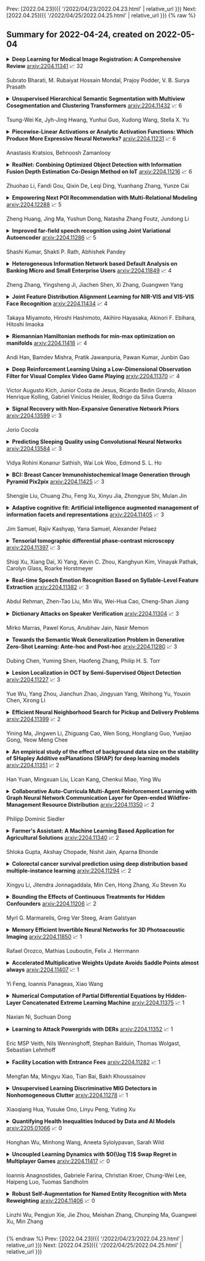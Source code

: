Prev: [2022.04.23]({{ '/2022/04/23/2022.04.23.html' | relative_url }})  Next: [2022.04.25]({{ '/2022/04/25/2022.04.25.html' | relative_url }})
{% raw %}
## Summary for 2022-04-24, created on 2022-05-04


<details><summary><b>Deep Learning for Medical Image Registration: A Comprehensive Review</b>
<a href="https://arxiv.org/abs/2204.11341">arxiv:2204.11341</a>
&#x1F4C8; 32 <br>
<p>Subrato Bharati, M. Rubaiyat Hossain Mondal, Prajoy Podder, V. B. Surya Prasath</p></summary>
<p>

**Abstract:** Image registration is a critical component in the applications of various medical image analyses. In recent years, there has been a tremendous surge in the development of deep learning (DL)-based medical image registration models. This paper provides a comprehensive review of medical image registration. Firstly, a discussion is provided for supervised registration categories, for example, fully supervised, dual supervised, and weakly supervised registration. Next, similarity-based as well as generative adversarial network (GAN)-based registration are presented as part of unsupervised registration. Deep iterative registration is then described with emphasis on deep similarity-based and reinforcement learning-based registration. Moreover, the application areas of medical image registration are reviewed. This review focuses on monomodal and multimodal registration and associated imaging, for instance, X-ray, CT scan, ultrasound, and MRI. The existing challenges are highlighted in this review, where it is shown that a major challenge is the absence of a training dataset with known transformations. Finally, a discussion is provided on the promising future research areas in the field of DL-based medical image registration.

</p>
</details>

<details><summary><b>Unsupervised Hierarchical Semantic Segmentation with Multiview Cosegmentation and Clustering Transformers</b>
<a href="https://arxiv.org/abs/2204.11432">arxiv:2204.11432</a>
&#x1F4C8; 6 <br>
<p>Tsung-Wei Ke, Jyh-Jing Hwang, Yunhui Guo, Xudong Wang, Stella X. Yu</p></summary>
<p>

**Abstract:** Unsupervised semantic segmentation aims to discover groupings within and across images that capture object and view-invariance of a category without external supervision. Grouping naturally has levels of granularity, creating ambiguity in unsupervised segmentation. Existing methods avoid this ambiguity and treat it as a factor outside modeling, whereas we embrace it and desire hierarchical grouping consistency for unsupervised segmentation.
  We approach unsupervised segmentation as a pixel-wise feature learning problem. Our idea is that a good representation shall reveal not just a particular level of grouping, but any level of grouping in a consistent and predictable manner. We enforce spatial consistency of grouping and bootstrap feature learning with co-segmentation among multiple views of the same image, and enforce semantic consistency across the grouping hierarchy with clustering transformers between coarse- and fine-grained features.
  We deliver the first data-driven unsupervised hierarchical semantic segmentation method called Hierarchical Segment Grouping (HSG). Capturing visual similarity and statistical co-occurrences, HSG also outperforms existing unsupervised segmentation methods by a large margin on five major object- and scene-centric benchmarks. Our code is publicly available at https://github.com/twke18/HSG .

</p>
</details>

<details><summary><b>Piecewise-Linear Activations or Analytic Activation Functions: Which Produce More Expressive Neural Networks?</b>
<a href="https://arxiv.org/abs/2204.11231">arxiv:2204.11231</a>
&#x1F4C8; 6 <br>
<p>Anastasis Kratsios, Behnoosh Zamanlooy</p></summary>
<p>

**Abstract:** Many currently available universal approximation theorems affirm that deep feedforward networks defined using any suitable activation function can approximate any integrable function locally in $L^1$-norm. Though different approximation rates are available for deep neural networks defined using other classes of activation functions, there is little explanation for the empirically confirmed advantage that ReLU networks exhibit over their classical (e.g. sigmoidal) counterparts. Our main result demonstrates that deep networks with piecewise linear activation (e.g. ReLU or PReLU) are fundamentally more expressive than deep feedforward networks with analytic (e.g. sigmoid, Swish, GeLU, or Softplus). More specifically, we construct a strict refinement of the topology on the space $L^1_{\operatorname{loc}}(\mathbb{R}^d,\mathbb{R}^D)$ of locally Lebesgue-integrable functions, in which the set of deep ReLU networks with (bilinear) pooling $\operatorname{NN}^{\operatorname{ReLU} + \operatorname{Pool}}$ is dense (i.e. universal) but the set of deep feedforward networks defined using any combination of analytic activation functions with (or without) pooling layers $\operatorname{NN}^{ω+\operatorname{Pool}}$ is not dense (i.e. not universal). Our main result is further explained by \textit{quantitatively} demonstrating that this "separation phenomenon" between the networks in $\operatorname{NN}^{\operatorname{ReLU}+\operatorname{Pool}}$ and those in $\operatorname{NN}^{ω+\operatorname{Pool}}$ by showing that the networks in $\operatorname{NN}^{\operatorname{ReLU}}$ are capable of approximate any compactly supported Lipschitz function while \textit{simultaneously} approximating its essential support; whereas, the networks in $\operatorname{NN}^{ω+\operatorname{pool}}$ cannot.

</p>
</details>

<details><summary><b>RealNet: Combining Optimized Object Detection with Information Fusion Depth Estimation Co-Design Method on IoT</b>
<a href="https://arxiv.org/abs/2204.11216">arxiv:2204.11216</a>
&#x1F4C8; 6 <br>
<p>Zhuohao Li, Fandi Gou, Qixin De, Leqi Ding, Yuanhang Zhang, Yunze Cai</p></summary>
<p>

**Abstract:** Depth Estimation and Object Detection Recognition play an important role in autonomous driving technology under the guidance of deep learning artificial intelligence. We propose a hybrid structure called RealNet: a co-design method combining the model-streamlined recognition algorithm, the depth estimation algorithm with information fusion, and deploying them on the Jetson-Nano for unmanned vehicles with monocular vision sensors. We use ROS for experiment. The method proposed in this paper is suitable for mobile platforms with high real-time request. Innovation of our method is using information fusion to compensate the problem of insufficient frame rate of output image, and improve the robustness of target detection and depth estimation under monocular vision.Object Detection is based on YOLO-v5. We have simplified the network structure of its DarkNet53 and realized a prediction speed up to 0.01s. Depth Estimation is based on the VNL Depth Estimation, which considers multiple geometric constraints in 3D global space. It calculates the loss function by calculating the deviation of the virtual normal vector VN and the label, which can obtain deeper depth information. We use PnP fusion algorithm to solve the problem of insufficient frame rate of depth map output. It solves the motion estimation depth from three-dimensional target to two-dimensional point based on corner feature matching, which is faster than VNL calculation. We interpolate VNL output and PnP output to achieve information fusion. Experiments show that this can effectively eliminate the jitter of depth information and improve robustness. At the control end, this method combines the results of target detection and depth estimation to calculate the target position, and uses a pure tracking control algorithm to track it.

</p>
</details>

<details><summary><b>Empowering Next POI Recommendation with Multi-Relational Modeling</b>
<a href="https://arxiv.org/abs/2204.12288">arxiv:2204.12288</a>
&#x1F4C8; 5 <br>
<p>Zheng Huang, Jing Ma, Yushun Dong, Natasha Zhang Foutz, Jundong Li</p></summary>
<p>

**Abstract:** With the wide adoption of mobile devices and web applications, location-based social networks (LBSNs) offer large-scale individual-level location-related activities and experiences. Next point-of-interest (POI) recommendation is one of the most important tasks in LBSNs, aiming to make personalized recommendations of next suitable locations to users by discovering preferences from users' historical activities. Noticeably, LBSNs have offered unparalleled access to abundant heterogeneous relational information about users and POIs (including user-user social relations, such as families or colleagues; and user-POI visiting relations). Such relational information holds great potential to facilitate the next POI recommendation. However, most existing methods either focus on merely the user-POI visits, or handle different relations based on over-simplified assumptions while neglecting relational heterogeneities. To fill these critical voids, we propose a novel framework, MEMO, which effectively utilizes the heterogeneous relations with a multi-network representation learning module, and explicitly incorporates the inter-temporal user-POI mutual influence with the coupled recurrent neural networks. Extensive experiments on real-world LBSN data validate the superiority of our framework over the state-of-the-art next POI recommendation methods.

</p>
</details>

<details><summary><b>Improved far-field speech recognition using Joint Variational Autoencoder</b>
<a href="https://arxiv.org/abs/2204.11286">arxiv:2204.11286</a>
&#x1F4C8; 5 <br>
<p>Shashi Kumar, Shakti P. Rath, Abhishek Pandey</p></summary>
<p>

**Abstract:** Automatic Speech Recognition (ASR) systems suffer considerably when source speech is corrupted with noise or room impulse responses (RIR). Typically, speech enhancement is applied in both mismatched and matched scenario training and testing. In matched setting, acoustic model (AM) is trained on dereverberated far-field features while in mismatched setting, AM is fixed. In recent past, mapping speech features from far-field to close-talk using denoising autoencoder (DA) has been explored. In this paper, we focus on matched scenario training and show that the proposed joint VAE based mapping achieves a significant improvement over DA. Specifically, we observe an absolute improvement of 2.5% in word error rate (WER) compared to DA based enhancement and 3.96% compared to AM trained directly on far-field filterbank features.

</p>
</details>

<details><summary><b>Heterogeneous Information Network based Default Analysis on Banking Micro and Small Enterprise Users</b>
<a href="https://arxiv.org/abs/2204.11849">arxiv:2204.11849</a>
&#x1F4C8; 4 <br>
<p>Zheng Zhang, Yingsheng Ji, Jiachen Shen, Xi Zhang, Guangwen Yang</p></summary>
<p>

**Abstract:** Risk assessment is a substantial problem for financial institutions that has been extensively studied both for its methodological richness and its various practical applications. With the expansion of inclusive finance, recent attentions are paid to micro and small-sized enterprises (MSEs). Compared with large companies, MSEs present a higher exposure rate to default owing to their insecure financial stability. Conventional efforts learn classifiers from historical data with elaborate feature engineering. However, the main obstacle for MSEs involves severe deficiency in credit-related information, which may degrade the performance of prediction. Besides, financial activities have diverse explicit and implicit relations, which have not been fully exploited for risk judgement in commercial banks. In particular, the observations on real data show that various relationships between company users have additional power in financial risk analysis. In this paper, we consider a graph of banking data, and propose a novel HIDAM model for the purpose. Specifically, we attempt to incorporate heterogeneous information network with rich attributes on multi-typed nodes and links for modeling the scenario of business banking service. To enhance feature representation of MSEs, we extract interactive information through meta-paths and fully exploit path information. Furthermore, we devise a hierarchical attention mechanism respectively to learn the importance of contents inside each meta-path and the importance of different metapahs. Experimental results verify that HIDAM outperforms state-of-the-art competitors on real-world banking data.

</p>
</details>

<details><summary><b>Joint Feature Distribution Alignment Learning for NIR-VIS and VIS-VIS Face Recognition</b>
<a href="https://arxiv.org/abs/2204.11434">arxiv:2204.11434</a>
&#x1F4C8; 4 <br>
<p>Takaya Miyamoto, Hiroshi Hashimoto, Akihiro Hayasaka, Akinori F. Ebihara, Hitoshi Imaoka</p></summary>
<p>

**Abstract:** Face recognition for visible light (VIS) images achieve high accuracy thanks to the recent development of deep learning. However, heterogeneous face recognition (HFR), which is a face matching in different domains, is still a difficult task due to the domain discrepancy and lack of large HFR dataset. Several methods have attempted to reduce the domain discrepancy by means of fine-tuning, which causes significant degradation of the performance in the VIS domain because it loses the highly discriminative VIS representation. To overcome this problem, we propose joint feature distribution alignment learning (JFDAL) which is a joint learning approach utilizing knowledge distillation. It enables us to achieve high HFR performance with retaining the original performance for the VIS domain. Extensive experiments demonstrate that our proposed method delivers statistically significantly better performances compared with the conventional fine-tuning approach on a public HFR dataset Oulu-CASIA NIR&VIS and popular verification datasets in VIS domain such as FLW, CFP, AgeDB. Furthermore, comparative experiments with existing state-of-the-art HFR methods show that our method achieves a comparable HFR performance on the Oulu-CASIA NIR&VIS dataset with less degradation of VIS performance.

</p>
</details>

<details><summary><b>Riemannian Hamiltonian methods for min-max optimization on manifolds</b>
<a href="https://arxiv.org/abs/2204.11418">arxiv:2204.11418</a>
&#x1F4C8; 4 <br>
<p>Andi Han, Bamdev Mishra, Pratik Jawanpuria, Pawan Kumar, Junbin Gao</p></summary>
<p>

**Abstract:** In this paper, we study the min-max optimization problems on Riemannian manifolds. We introduce a Riemannian Hamiltonian function, minimization of which serves as a proxy for solving the original min-max problems. Under the Riemannian Polyak--Łojasiewicz (PL) condition on the Hamiltonian function, its minimizer corresponds to the desired min-max saddle point. We also provide cases where this condition is satisfied. To minimize the Hamiltonian function, we propose Riemannian Hamiltonian methods (RHM) and present their convergence analysis. We extend RHM to include a consensus regularization and to the stochastic setting. We illustrate the efficacy of the proposed RHM in applications such as subspace robust Wasserstein distance, robust training of neural networks, and generative adversarial networks.

</p>
</details>

<details><summary><b>Deep Reinforcement Learning Using a Low-Dimensional Observation Filter for Visual Complex Video Game Playing</b>
<a href="https://arxiv.org/abs/2204.11370">arxiv:2204.11370</a>
&#x1F4C8; 4 <br>
<p>Victor Augusto Kich, Junior Costa de Jesus, Ricardo Bedin Grando, Alisson Henrique Kolling, Gabriel Vinícius Heisler, Rodrigo da Silva Guerra</p></summary>
<p>

**Abstract:** Deep Reinforcement Learning (DRL) has produced great achievements since it was proposed, including the possibility of processing raw vision input data. However, training an agent to perform tasks based on image feedback remains a challenge. It requires the processing of large amounts of data from high-dimensional observation spaces, frame by frame, and the agent's actions are computed according to deep neural network policies, end-to-end. Image pre-processing is an effective way of reducing these high dimensional spaces, eliminating unnecessary information present in the scene, supporting the extraction of features and their representations in the agent's neural network. Modern video-games are examples of this type of challenge for DRL algorithms because of their visual complexity. In this paper, we propose a low-dimensional observation filter that allows a deep Q-network agent to successfully play in a visually complex and modern video-game, called Neon Drive.

</p>
</details>

<details><summary><b>Signal Recovery with Non-Expansive Generative Network Priors</b>
<a href="https://arxiv.org/abs/2204.13599">arxiv:2204.13599</a>
&#x1F4C8; 3 <br>
<p>Jorio Cocola</p></summary>
<p>

**Abstract:** We study compressive sensing with a deep generative network prior. Initial theoretical guarantees for efficient recovery from compressed linear measurements have been developed for signals in the range of a ReLU network with Gaussian weights and logarithmic expansivity: that is when each layer is larger than the previous one by a logarithmic factor. It was later shown that constant expansivity is sufficient for recovery. It has remained open whether the expansivity can be relaxed allowing for networks with contractive layers, as often the case of real generators. In this work we answer this question, proving that a signal in the range of a Gaussian generative network can be recovered from a few linear measurements provided that the width of the layers is proportional to the input layer size (up to log factors). This condition allows the generative network to have contractive layers. Our result is based on showing that Gaussian matrices satisfy a matrix concentration inequality, which we term Range Restricted Weight Distribution Condition (R2WDC), and weakens the Weight Distribution Condition (WDC) upon which previous theoretical guarantees were based on. The WDC has also been used to analyze other signal recovery problems with generative network priors. By replacing the WDC with the R2WDC, we are able to extend previous results for signal recovery with expansive generative network priors to non-expansive ones. We discuss these extensions for phase retrieval, denoising, and spiked matrix recovery.

</p>
</details>

<details><summary><b>Predicting Sleeping Quality using Convolutional Neural Networks</b>
<a href="https://arxiv.org/abs/2204.13584">arxiv:2204.13584</a>
&#x1F4C8; 3 <br>
<p>Vidya Rohini Konanur Sathish, Wai Lok Woo, Edmond S. L. Ho</p></summary>
<p>

**Abstract:** Identifying sleep stages and patterns is an essential part of diagnosing and treating sleep disorders. With the advancement of smart technologies, sensor data related to sleeping patterns can be captured easily. In this paper, we propose a Convolution Neural Network (CNN) architecture that improves the classification performance. In particular, we benchmark the classification performance from different methods, including traditional machine learning methods such as Logistic Regression (LR), Decision Trees (DT), k-Nearest Neighbour (k-NN), Naive Bayes (NB) and Support Vector Machine (SVM), on 3 publicly available sleep datasets. The accuracy, sensitivity, specificity, precision, recall, and F-score are reported and will serve as a baseline to simulate the research in this direction in the future.

</p>
</details>

<details><summary><b>BCI: Breast Cancer Immunohistochemical Image Generation through Pyramid Pix2pix</b>
<a href="https://arxiv.org/abs/2204.11425">arxiv:2204.11425</a>
&#x1F4C8; 3 <br>
<p>Shengjie Liu, Chuang Zhu, Feng Xu, Xinyu Jia, Zhongyue Shi, Mulan Jin</p></summary>
<p>

**Abstract:** The evaluation of human epidermal growth factor receptor 2 (HER2) expression is essential to formulate a precise treatment for breast cancer. The routine evaluation of HER2 is conducted with immunohistochemical techniques (IHC), which is very expensive. Therefore, for the first time, we propose a breast cancer immunohistochemical (BCI) benchmark attempting to synthesize IHC data directly with the paired hematoxylin and eosin (HE) stained images. The dataset contains 4870 registered image pairs, covering a variety of HER2 expression levels. Based on BCI, as a minor contribution, we further build a pyramid pix2pix image generation method, which achieves better HE to IHC translation results than the other current popular algorithms. Extensive experiments demonstrate that BCI poses new challenges to the existing image translation research. Besides, BCI also opens the door for future pathology studies in HER2 expression evaluation based on the synthesized IHC images. BCI dataset can be downloaded from https://bupt-ai-cz.github.io/BCI.

</p>
</details>

<details><summary><b>Adaptive cognitive fit: Artificial intelligence augmented management of information facets and representations</b>
<a href="https://arxiv.org/abs/2204.11405">arxiv:2204.11405</a>
&#x1F4C8; 3 <br>
<p>Jim Samuel, Rajiv Kashyap, Yana Samuel, Alexander Pelaez</p></summary>
<p>

**Abstract:** Explosive growth in big data technologies and artificial intelligence [AI] applications have led to increasing pervasiveness of information facets and a rapidly growing array of information representations. Information facets, such as equivocality and veracity, can dominate and significantly influence human perceptions of information and consequently affect human performance. Extant research in cognitive fit, which preceded the big data and AI era, focused on the effects of aligning information representation and task on performance, without sufficient consideration to information facets and attendant cognitive challenges. Therefore, there is a compelling need to understand the interplay of these dominant information facets with information representations and tasks, and their influence on human performance. We suggest that artificially intelligent technologies that can adapt information representations to overcome cognitive limitations are necessary for these complex information environments. To this end, we propose and test a novel *Adaptive Cognitive Fit* [ACF] framework that explains the influence of information facets and AI-augmented information representations on human performance. We draw on information processing theory and cognitive dissonance theory to advance the ACF framework and a set of propositions. We empirically validate the ACF propositions with an economic experiment that demonstrates the influence of information facets, and a machine learning simulation that establishes the viability of using AI to improve human performance.

</p>
</details>

<details><summary><b>Tensorial tomographic differential phase-contrast microscopy</b>
<a href="https://arxiv.org/abs/2204.11397">arxiv:2204.11397</a>
&#x1F4C8; 3 <br>
<p>Shiqi Xu, Xiang Dai, Xi Yang, Kevin C. Zhou, Kanghyun Kim, Vinayak Pathak, Carolyn Glass, Roarke Horstmeyer</p></summary>
<p>

**Abstract:** We report Tensorial Tomographic Differential Phase-Contrast microscopy (T2DPC), a quantitative label-free tomographic imaging method for simultaneous measurement of phase and anisotropy. T2DPC extends differential phase-contrast microscopy, a quantitative phase imaging technique, to highlight the vectorial nature of light. The method solves for permittivity tensor of anisotropic samples from intensity measurements acquired with a standard microscope equipped with an LED matrix, a circular polarizer, and a polarization-sensitive camera. We demonstrate accurate volumetric reconstructions of refractive index, birefringence, and orientation for various validation samples, and show that the reconstructed polarization structures of a biological specimen are predictive of pathology.

</p>
</details>

<details><summary><b>Real-time Speech Emotion Recognition Based on Syllable-Level Feature Extraction</b>
<a href="https://arxiv.org/abs/2204.11382">arxiv:2204.11382</a>
&#x1F4C8; 3 <br>
<p>Abdul Rehman, Zhen-Tao Liu, Min Wu, Wei-Hua Cao, Cheng-Shan Jiang</p></summary>
<p>

**Abstract:** Speech emotion recognition systems have high prediction latency because of the high computational requirements for deep learning models and low generalizability mainly because of the poor reliability of emotional measurements across multiple corpora. To solve these problems, we present a speech emotion recognition system based on a reductionist approach of decomposing and analyzing syllable-level features. Mel-spectrogram of an audio stream is decomposed into syllable-level components, which are then analyzed to extract statistical features. The proposed method uses formant attention, noise-gate filtering, and rolling normalization contexts to increase feature processing speed and tolerance to adversity. A set of syllable-level formant features is extracted and fed into a single hidden layer neural network that makes predictions for each syllable as opposed to the conventional approach of using a sophisticated deep learner to make sentence-wide predictions. The syllable level predictions help to achieve the real-time latency and lower the aggregated error in utterance level cross-corpus predictions. The experiments on IEMOCAP (IE), MSP-Improv (MI), and RAVDESS (RA) databases show that the method archives real-time latency while predicting with state-of-the-art cross-corpus unweighted accuracy of 47.6% for IE to MI and 56.2% for MI to IE.

</p>
</details>

<details><summary><b>Dictionary Attacks on Speaker Verification</b>
<a href="https://arxiv.org/abs/2204.11304">arxiv:2204.11304</a>
&#x1F4C8; 3 <br>
<p>Mirko Marras, Pawel Korus, Anubhav Jain, Nasir Memon</p></summary>
<p>

**Abstract:** In this paper, we propose dictionary attacks against speaker verification - a novel attack vector that aims to match a large fraction of speaker population by chance. We introduce a generic formulation of the attack that can be used with various speech representations and threat models. The attacker uses adversarial optimization to maximize raw similarity of speaker embeddings between a seed speech sample and a proxy population. The resulting master voice successfully matches a non-trivial fraction of people in an unknown population. Adversarial waveforms obtained with our approach can match on average 69% of females and 38% of males enrolled in the target system at a strict decision threshold calibrated to yield false alarm rate of 1%. By using the attack with a black-box voice cloning system, we obtain master voices that are effective in the most challenging conditions and transferable between speaker encoders. We also show that, combined with multiple attempts, this attack opens even more to serious issues on the security of these systems.

</p>
</details>

<details><summary><b>Towards the Semantic Weak Generalization Problem in Generative Zero-Shot Learning: Ante-hoc and Post-hoc</b>
<a href="https://arxiv.org/abs/2204.11280">arxiv:2204.11280</a>
&#x1F4C8; 3 <br>
<p>Dubing Chen, Yuming Shen, Haofeng Zhang, Philip H. S. Torr</p></summary>
<p>

**Abstract:** In this paper, we present a simple and effective strategy lowering the previously unexplored factors that limit the performance ceiling of generative Zero-Shot Learning (ZSL). We begin by formally defining semantic generalization, then look into approaches for reducing the semantic weak generalization problem and minimizing its negative influence on classifier training. In the ante-hoc phase, we augment the generator's semantic input, as well as relax the fitting target of the generator. In the post-hoc phase (after generating simulated unseen samples), we derive from the gradient of the loss function to minimize the gradient increment on seen classifier weights carried by biased unseen distribution, which tends to cause misleading on intra-seen class decision boundaries. Without complicated designs, our approach hit the essential problem and significantly outperform the state-of-the-art on four widely used ZSL datasets.

</p>
</details>

<details><summary><b>Lesion Localization in OCT by Semi-Supervised Object Detection</b>
<a href="https://arxiv.org/abs/2204.11227">arxiv:2204.11227</a>
&#x1F4C8; 3 <br>
<p>Yue Wu, Yang Zhou, Jianchun Zhao, Jingyuan Yang, Weihong Yu, Youxin Chen, Xirong Li</p></summary>
<p>

**Abstract:** Over 300 million people worldwide are affected by various retinal diseases. By noninvasive Optical Coherence Tomography (OCT) scans, a number of abnormal structural changes in the retina, namely retinal lesions, can be identified. Automated lesion localization in OCT is thus important for detecting retinal diseases at their early stage. To conquer the lack of manual annotation for deep supervised learning, this paper presents a first study on utilizing semi-supervised object detection (SSOD) for lesion localization in OCT images. To that end, we develop a taxonomy to provide a unified and structured viewpoint of the current SSOD methods, and consequently identify key modules in these methods. To evaluate the influence of these modules in the new task, we build OCT-SS, a new dataset consisting of over 1k expert-labeled OCT B-scan images and over 13k unlabeled B-scans. Extensive experiments on OCT-SS identify Unbiased Teacher (UnT) as the best current SSOD method for lesion localization. Moreover, we improve over this strong baseline, with mAP increased from 49.34 to 50.86.

</p>
</details>

<details><summary><b>Efficient Neural Neighborhood Search for Pickup and Delivery Problems</b>
<a href="https://arxiv.org/abs/2204.11399">arxiv:2204.11399</a>
&#x1F4C8; 2 <br>
<p>Yining Ma, Jingwen Li, Zhiguang Cao, Wen Song, Hongliang Guo, Yuejiao Gong, Yeow Meng Chee</p></summary>
<p>

**Abstract:** We present an efficient Neural Neighborhood Search (N2S) approach for pickup and delivery problems (PDPs). In specific, we design a powerful Synthesis Attention that allows the vanilla self-attention to synthesize various types of features regarding a route solution. We also exploit two customized decoders that automatically learn to perform removal and reinsertion of a pickup-delivery node pair to tackle the precedence constraint. Additionally, a diversity enhancement scheme is leveraged to further ameliorate the performance. Our N2S is generic, and extensive experiments on two canonical PDP variants show that it can produce state-of-the-art results among existing neural methods. Moreover, it even outstrips the well-known LKH3 solver on the more constrained PDP variant. Our implementation for N2S is available online.

</p>
</details>

<details><summary><b>An empirical study of the effect of background data size on the stability of SHapley Additive exPlanations (SHAP) for deep learning models</b>
<a href="https://arxiv.org/abs/2204.11351">arxiv:2204.11351</a>
&#x1F4C8; 2 <br>
<p>Han Yuan, Mingxuan Liu, Lican Kang, Chenkui Miao, Ying Wu</p></summary>
<p>

**Abstract:** Nowadays, the interpretation of why a machine learning (ML) model makes certain inferences is as crucial as the accuracy of such inferences. Some ML models like the decision tree possess inherent interpretability that can be directly comprehended by humans. Others like artificial neural networks (ANN), however, rely on external methods to uncover the deduction mechanism. SHapley Additive exPlanations (SHAP) is one of such external methods, which requires a background dataset when interpreting ANNs. Generally, a background dataset consists of instances randomly sampled from the training dataset. However, the sampling size and its effect on SHAP remain to be unexplored. In our empirical study on the MIMIC-III dataset, we show that the two core explanations - SHAP values and variable rankings fluctuate when using different background datasets acquired from random sampling, indicating that users cannot unquestioningly trust the one-shot interpretation from SHAP. Luckily, such fluctuation decreases with the increase of the background dataset size. Also, we notice an U-shape in the stability assessment of SHAP variable rankings, demonstrating that SHAP is more reliable in ranking the most and least important variables compared to moderately important ones. Overall, our results suggest that users should take into account how background data affects SHAP results, with improved SHAP stability as the background sample size increases.

</p>
</details>

<details><summary><b>Collaborative Auto-Curricula Multi-Agent Reinforcement Learning with Graph Neural Network Communication Layer for Open-ended Wildfire-Management Resource Distribution</b>
<a href="https://arxiv.org/abs/2204.11350">arxiv:2204.11350</a>
&#x1F4C8; 2 <br>
<p>Philipp Dominic Siedler</p></summary>
<p>

**Abstract:** Most real-world domains can be formulated as multi-agent (MA) systems. Intentionality sharing agents can solve more complex tasks by collaborating, possibly in less time. True cooperative actions are beneficial for egoistic and collective reasons. However, teaching individual agents to sacrifice egoistic benefits for a better collective performance seems challenging. We build on a recently proposed Multi-Agent Reinforcement Learning (MARL) mechanism with a Graph Neural Network (GNN) communication layer. Rarely chosen communication actions were marginally beneficial. Here we propose a MARL system in which agents can help collaborators perform better while risking low individual performance. We conduct our study in the context of resource distribution for wildfire management. Communicating environmental features and partially observable fire occurrence help the agent collective to pre-emptively distribute resources. Furthermore, we introduce a procedural training environment accommodating auto-curricula and open-endedness towards better generalizability. Our MA communication proposal outperforms a Greedy Heuristic Baseline and a Single-Agent (SA) setup. We further demonstrate how auto-curricula and openendedness improves generalizability of our MA proposal.

</p>
</details>

<details><summary><b>Farmer's Assistant: A Machine Learning Based Application for Agricultural Solutions</b>
<a href="https://arxiv.org/abs/2204.11340">arxiv:2204.11340</a>
&#x1F4C8; 2 <br>
<p>Shloka Gupta, Akshay Chopade, Nishit Jain, Aparna Bhonde</p></summary>
<p>

**Abstract:** Farmers face several challenges when growing crops like uncertain irrigation, poor soil quality, etc. Especially in India, a major fraction of farmers do not have the knowledge to select appropriate crops and fertilizers. Moreover, crop failure due to disease causes a significant loss to the farmers, as well as the consumers. While there have been recent developments in the automated detection of these diseases using Machine Learning techniques, the utilization of Deep Learning has not been fully explored. Additionally, such models are not easy to use because of the high-quality data used in their training, lack of computational power, and poor generalizability of the models. To this end, we create an open-source easy-to-use web application to address some of these issues which may help improve crop production. In particular, we support crop recommendation, fertilizer recommendation, plant disease prediction, and an interactive news-feed. In addition, we also use interpretability techniques in an attempt to explain the prediction made by our disease detection model.

</p>
</details>

<details><summary><b>Colorectal cancer survival prediction using deep distribution based multiple-instance learning</b>
<a href="https://arxiv.org/abs/2204.11294">arxiv:2204.11294</a>
&#x1F4C8; 2 <br>
<p>Xingyu Li, Jitendra Jonnagaddala, Min Cen, Hong Zhang, Xu Steven Xu</p></summary>
<p>

**Abstract:** Several deep learning algorithms have been developed to predict survival of cancer patients using whole slide images (WSIs).However, identification of image phenotypes within the WSIs that are relevant to patient survival and disease progression is difficult for both clinicians, and deep learning algorithms. Most deep learning based Multiple Instance Learning (MIL) algorithms for survival prediction use either top instances (e.g., maxpooling) or top/bottom instances (e.g., MesoNet) to identify image phenotypes. In this study, we hypothesize that wholistic information of the distribution of the patch scores within a WSI can predict the cancer survival better. We developed a distribution based multiple-instance survival learning algorithm (DeepDisMISL) to validate this hypothesis. We designed and executed experiments using two large international colorectal cancer WSIs datasets - MCO CRC and TCGA COAD-READ. Our results suggest that the more information about the distribution of the patch scores for a WSI, the better is the prediction performance. Including multiple neighborhood instances around each selected distribution location (e.g., percentiles) could further improve the prediction. DeepDisMISL demonstrated superior predictive ability compared to other recently published, state-of-the-art algorithms. Furthermore, our algorithm is interpretable and could assist in understanding the relationship between cancer morphological phenotypes and patients cancer survival risk.

</p>
</details>

<details><summary><b>Bounding the Effects of Continuous Treatments for Hidden Confounders</b>
<a href="https://arxiv.org/abs/2204.11206">arxiv:2204.11206</a>
&#x1F4C8; 2 <br>
<p>Myrl G. Marmarelis, Greg Ver Steeg, Aram Galstyan</p></summary>
<p>

**Abstract:** Causal inference involves the disentanglement of effects due to a treatment variable from those of confounders, observed as covariates or not. Since one outcome is ever observed at a time, the problem turns into one of predicting counterfactuals on every individual in the dataset. Observational studies complicate this endeavor by permitting dependencies between the treatment and other variables in the sample. If the covariates influence the propensity of treatment, then one suffers from covariate shift. Should the outcome and the treatment be affected by another variable even after accounting for the covariates, there is also hidden confounding. That is immeasurable by definition. Rather, one must study the worst possible consequences of bounded levels of hidden confounding on downstream decision-making. We explore this problem in the case of continuous treatments. We develop a framework to compute ignorance intervals on the partially identified dose-response curves, which enable us to quantify the susceptibility of our inference to hidden confounders. Our method is supported by simulations as well as empirical tests based on two observational studies.

</p>
</details>

<details><summary><b>Memory Efficient Invertible Neural Networks for 3D Photoacoustic Imaging</b>
<a href="https://arxiv.org/abs/2204.11850">arxiv:2204.11850</a>
&#x1F4C8; 1 <br>
<p>Rafael Orozco, Mathias Louboutin, Felix J. Herrmann</p></summary>
<p>

**Abstract:** Photoacoustic imaging (PAI) can image high-resolution structures of clinical interest such as vascularity in cancerous tumor monitoring. When imaging human subjects, geometric restrictions force limited-view data retrieval causing imaging artifacts. Iterative physical model based approaches reduce artifacts but require prohibitively time consuming PDE solves. Machine learning (ML) has accelerated PAI by combining physical models and learned networks. However, the depth and overall power of ML methods is limited by memory intensive training. We propose using invertible neural networks (INNs) to alleviate memory pressure. We demonstrate INNs can image 3D photoacoustic volumes in the setting of limited-view, noisy, and subsampled data. The frugal constant memory usage of INNs enables us to train an arbitrary depth of learned layers on a consumer GPU with 16GB RAM.

</p>
</details>

<details><summary><b>Accelerated Multiplicative Weights Update Avoids Saddle Points almost always</b>
<a href="https://arxiv.org/abs/2204.11407">arxiv:2204.11407</a>
&#x1F4C8; 1 <br>
<p>Yi Feng, Ioannis Panageas, Xiao Wang</p></summary>
<p>

**Abstract:** We consider non-convex optimization problems with constraint that is a product of simplices. A commonly used algorithm in solving this type of problem is the Multiplicative Weights Update (MWU), an algorithm that is widely used in game theory, machine learning and multi-agent systems. Despite it has been known that MWU avoids saddle points, there is a question that remains unaddressed:"Is there an accelerated version of MWU that avoids saddle points provably?" In this paper we provide a positive answer to above question. We provide an accelerated MWU based on Riemannian Accelerated Gradient Descent, and prove that the Riemannian Accelerated Gradient Descent, thus the accelerated MWU, almost always avoid saddle points.

</p>
</details>

<details><summary><b>Numerical Computation of Partial Differential Equations by Hidden-Layer Concatenated Extreme Learning Machine</b>
<a href="https://arxiv.org/abs/2204.11375">arxiv:2204.11375</a>
&#x1F4C8; 1 <br>
<p>Naxian Ni, Suchuan Dong</p></summary>
<p>

**Abstract:** The extreme learning machine (ELM) method can yield highly accurate solutions to linear/nonlinear partial differential equations (PDEs), but requires the last hidden layer of the neural network to be wide to achieve a high accuracy. If the last hidden layer is narrow, the accuracy of the existing ELM method will be poor, irrespective of the rest of the network configuration. In this paper we present a modified ELM method, termed HLConcELM (hidden-layer concatenated ELM), to overcome the above drawback of the conventional ELM method. The HLConcELM method can produce highly accurate solutions to linear/nonlinear PDEs when the last hidden layer of the network is narrow and when it is wide. The new method is based on a type of modified feedforward neural networks (FNN), termed HLConcFNN (hidden-layer concatenated FNN), which incorporates a logical concatenation of the hidden layers in the network and exposes all the hidden nodes to the output-layer nodes. We show that HLConcFNNs have the remarkable property that, given a network architecture, when additional hidden layers are appended to the network or when extra nodes are added to the existing hidden layers, the approximation capacity of the HLConcFNN associated with the new architecture is guaranteed to be not smaller than that of the original network architecture. We present ample benchmark tests with linear/nonlinear PDEs to demonstrate the computational accuracy and performance of the HLConcELM method and the superiority of this method to the conventional ELM from previous works.

</p>
</details>

<details><summary><b>Learning to Attack Powergrids with DERs</b>
<a href="https://arxiv.org/abs/2204.11352">arxiv:2204.11352</a>
&#x1F4C8; 1 <br>
<p>Eric MSP Veith, Nils Wenninghoff, Stephan Balduin, Thomas Wolgast, Sebastian Lehnhoff</p></summary>
<p>

**Abstract:** In the past years, power grids have become a valuable target for cyber-attacks. Especially the attacks on the Ukrainian power grid has sparked numerous research into possible attack vectors, their extent, and possible mitigations. However, many fail to consider realistic scenarios in which time series are incorporated into simulations to reflect the transient behaviour of independent generators and consumers. Moreover, very few consider the limited sensory input of a potential attacker. In this paper, we describe a reactive power attack based on a well-understood scenario. We show that independent agents can learn to use the dynamics of the power grid against it and that the attack works even in the face of other generator and consumer nodes acting independently.

</p>
</details>

<details><summary><b>Facility Location with Entrance Fees</b>
<a href="https://arxiv.org/abs/2204.11282">arxiv:2204.11282</a>
&#x1F4C8; 1 <br>
<p>Mengfan Ma, Mingyu Xiao, Tian Bai, Bakh Khoussainov</p></summary>
<p>

**Abstract:** In mechanism design, the facility location game is an extensively studied problem. In the classical model, the cost of each agent is her distance to the nearest facility. In this paper, we consider a new model, where there is a location-dependent entrance fee to the facility. Thus, in our model, the cost of each agent is the sum of the distance to the facility and the entrance fee of the facility. This is a refined generalization of the classical model. We study the model and design strategyproof mechanisms. For one and two facilities, we provide upper and lower bounds for the approximation ratio given by deterministic and randomized mechanisms, with respect to the utilitarian objective and the egalitarian objective. Most of our bounds are tight and these bounds are independent of the entrance fee functions. Our results are as general as possible because the entrance fee function we consider is arbitrary.

</p>
</details>

<details><summary><b>Unsupervised Learning Discriminative MIG Detectors in Nonhomogeneous Clutter</b>
<a href="https://arxiv.org/abs/2204.11278">arxiv:2204.11278</a>
&#x1F4C8; 1 <br>
<p>Xiaoqiang Hua, Yusuke Ono, Linyu Peng, Yuting Xu</p></summary>
<p>

**Abstract:** Principal component analysis (PCA) is a common used pattern analysis method that maps high-dimensional data into a lower-dimensional space maximizing the data variance, that results in the promotion of separability of data. Inspired by the principle of PCA, a novel type of learning discriminative matrix information geometry (MIG) detectors in the unsupervised scenario are developed, and applied to signal detection in nonhomogeneous environments. Hermitian positive-definite (HPD) matrices can be used to model the sample data, while the clutter covariance matrix is estimated by the geometric mean of a set of secondary HPD matrices. We define a projection that maps the HPD matrices in a high-dimensional manifold to a low-dimensional and more discriminative one to increase the degree of separation of HPD matrices by maximizing the data variance. Learning a mapping can be formulated as a two-step mini-max optimization problem in Riemannian manifolds, which can be solved by the Riemannian gradient descent algorithm. Three discriminative MIG detectors are illustrated with respect to different geometric measures, i.e., the Log-Euclidean metric, the Jensen--Bregman LogDet divergence and the symmetrized Kullback--Leibler divergence. Simulation results show that performance improvements of the novel MIG detectors can be achieved compared with the conventional detectors and their state-of-the-art counterparts within nonhomogeneous environments.

</p>
</details>

<details><summary><b>Quantifying Health Inequalities Induced by Data and AI Models</b>
<a href="https://arxiv.org/abs/2205.01066">arxiv:2205.01066</a>
&#x1F4C8; 0 <br>
<p>Honghan Wu, Minhong Wang, Aneeta Sylolypavan, Sarah Wild</p></summary>
<p>

**Abstract:** AI technologies are being increasingly tested and applied in critical environments including healthcare. Without an effective way to detect and mitigate AI induced inequalities, AI might do more harm than good, potentially leading to the widening of underlying inequalities. This paper proposes a generic allocation-deterioration framework for detecting and quantifying AI induced inequality. Specifically, AI induced inequalities are quantified as the area between two allocation-deterioration curves. To assess the framework's performance, experiments were conducted on ten synthetic datasets (N>33,000) generated from HiRID - a real-world Intensive Care Unit (ICU) dataset, showing its ability to accurately detect and quantify inequality proportionally to controlled inequalities. Extensive analyses were carried out to quantify health inequalities (a) embedded in two real-world ICU datasets; (b) induced by AI models trained for two resource allocation scenarios. Results showed that compared to men, women had up to 33% poorer deterioration in markers of prognosis when admitted to HiRID ICUs. All four AI models assessed were shown to induce significant inequalities (2.45% to 43.2%) for non-White compared to White patients. The models exacerbated data embedded inequalities significantly in 3 out of 8 assessments, one of which was >9 times worse.

</p>
</details>

<details><summary><b>Uncoupled Learning Dynamics with $O(\log T)$ Swap Regret in Multiplayer Games</b>
<a href="https://arxiv.org/abs/2204.11417">arxiv:2204.11417</a>
&#x1F4C8; 0 <br>
<p>Ioannis Anagnostides, Gabriele Farina, Christian Kroer, Chung-Wei Lee, Haipeng Luo, Tuomas Sandholm</p></summary>
<p>

**Abstract:** In this paper we establish efficient and \emph{uncoupled} learning dynamics so that, when employed by all players in a general-sum multiplayer game, the \emph{swap regret} of each player after $T$ repetitions of the game is bounded by $O(\log T)$, improving over the prior best bounds of $O(\log^4 (T))$. At the same time, we guarantee optimal $O(\sqrt{T})$ swap regret in the adversarial regime as well. To obtain these results, our primary contribution is to show that when all players follow our dynamics with a \emph{time-invariant} learning rate, the \emph{second-order path lengths} of the dynamics up to time $T$ are bounded by $O(\log T)$, a fundamental property which could have further implications beyond near-optimally bounding the (swap) regret. Our proposed learning dynamics combine in a novel way \emph{optimistic} regularized learning with the use of \emph{self-concordant barriers}. Further, our analysis is remarkably simple, bypassing the cumbersome framework of higher-order smoothness recently developed by Daskalakis, Fishelson, and Golowich (NeurIPS'21).

</p>
</details>

<details><summary><b>Robust Self-Augmentation for Named Entity Recognition with Meta Reweighting</b>
<a href="https://arxiv.org/abs/2204.11406">arxiv:2204.11406</a>
&#x1F4C8; 0 <br>
<p>Linzhi Wu, Pengjun Xie, Jie Zhou, Meishan Zhang, Chunping Ma, Guangwei Xu, Min Zhang</p></summary>
<p>

**Abstract:** Self-augmentation has received increasing research interest recently to improve named entity recognition (NER) performance in low-resource scenarios. Token substitution and mixup are two feasible heterogeneous self-augmentation techniques for NER that can achieve effective performance with certain specialized efforts. Noticeably, self-augmentation may introduce potentially noisy augmented data. Prior research has mainly resorted to heuristic rule-based constraints to reduce the noise for specific self-augmentation methods individually. In this paper, we revisit these two typical self-augmentation methods for NER, and propose a unified meta-reweighting strategy for them to achieve a natural integration. Our method is easily extensible, imposing little effort on a specific self-augmentation method. Experiments on different Chinese and English NER benchmarks show that our token substitution and mixup method, as well as their integration, can achieve effective performance improvement. Based on the meta-reweighting mechanism, we can enhance the advantages of the self-augmentation techniques without much extra effort.

</p>
</details>


{% endraw %}
Prev: [2022.04.23]({{ '/2022/04/23/2022.04.23.html' | relative_url }})  Next: [2022.04.25]({{ '/2022/04/25/2022.04.25.html' | relative_url }})